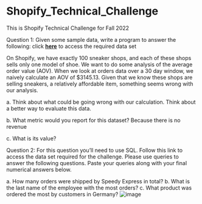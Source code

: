 # Shopify_Technical_Challenge
This is Shopify Technical Challenge for Fall 2022

Question 1: Given some sample data, write a program to answer the following: click [**here**](https://docs.google.com/spreadsheets/d/16i38oonuX1y1g7C_UAmiK9GkY7cS-64DfiDMNiR41LM/edit#gid=0) to access the required data set

On Shopify, we have exactly 100 sneaker shops, and each of these shops sells only one model of shoe. We want to do some analysis of the average order value (AOV). When we look at orders data over a 30 day window, we naively calculate an AOV of $3145.13. Given that we know these shops are selling sneakers, a relatively affordable item, something seems wrong with our analysis. 

a.	Think about what could be going wrong with our calculation. Think about a better way to evaluate this data. 

b.	What metric would you report for this dataset?
Because there is no revenue 

c.	What is its value?


Question 2: For this question you’ll need to use SQL. Follow this link to access the data set required for the challenge. Please use queries to answer the following questions. Paste your queries along with your final numerical answers below.

a.	How many orders were shipped by Speedy Express in total?
b.	What is the last name of the employee with the most orders?
c.	What product was ordered the most by customers in Germany?
![image](https://user-images.githubusercontent.com/54376427/169167914-1203f914-83de-4b71-b501-dac96f0ac903.png)

